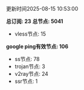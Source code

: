 更新时间2025-08-15 10:53:00

**总订阅: 23**
**总节点: 5041**
- vless节点: 15

**google ping有效节点: 106**
- ss节点: 78
- trojan节点: 3
- v2ray节点: 24
- ssr节点: 1
